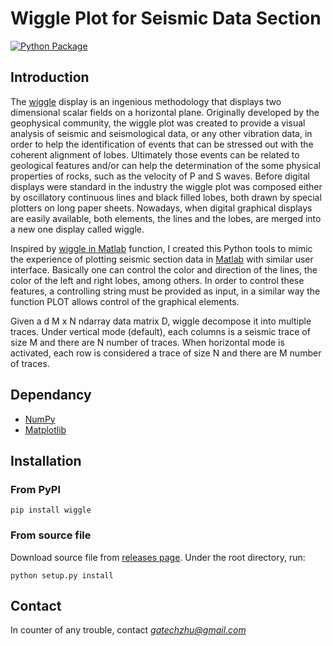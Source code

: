 # Wiggle Plot for Seismic Data Section

[![Python Package](https://github.com/gatechzhu/wiggle/actions/workflows/python-package.yml/badge.svg)](https://github.com/gatechzhu/wiggle/actions/workflows/python-package.yml)

## Introduction
The [wiggle](http://wiki.aapg.org/Seismic_data_display) display is an ingenious methodology that displays two dimensional scalar fields on a horizontal plane. 
Originally developed by the geophysical community, the wiggle plot was created to provide a visual analysis of seismic and seismological data, or any other vibration data, in order to help the identification of events that can be stressed out with the coherent alignment of lobes. 
Ultimately those events can be related to geological features and/or can help the determination of the some physical properties of rocks, such as the velocity of P and S waves. 
Before digital displays were standard in the industry the wiggle plot was composed either by oscillatory continuous lines and black filled lobes, both drawn by special plotters on long paper sheets. 
Nowadays, when digital graphical displays are easily available, both elements, the lines and the lobes, are merged into a new one display called wiggle.

Inspired by [wiggle in Matlab](https://www.mathworks.com/matlabcentral/fileexchange/38691-wiggle) function, I created this Python tools to mimic the experience of plotting seismic section data in [Matlab](https://www.mathworks.com/products/matlab.html) with similar user interface. 
Basically one can control the color and direction of the lines, the color of the left and right lobes, among others. 
In order to control these features, a controlling string must be provided as input, in a similar way the function PLOT allows control of the graphical elements. 

Given a d M x N ndarray data matrix D, wiggle decompose it into multiple 
traces. 
Under vertical mode (default), each columns is a seismic trace of size M and 
there are N number of traces. 
When horizontal mode is activated, each row is considered a trace of size N 
and there are M number of traces.


## Dependancy
- [NumPy](http://www.numpy.org/)
- [Matplotlib](http://matplotlib.org/)

## Installation
### From PyPI
```
pip install wiggle
```

### From source file
Download source file from [releases page](https://github.com/gatechzhu/wiggle/releases). Under the root directory, run:

```
python setup.py install
```

## Contact

In counter of any trouble, contact *gatechzhu@gmail.com*
